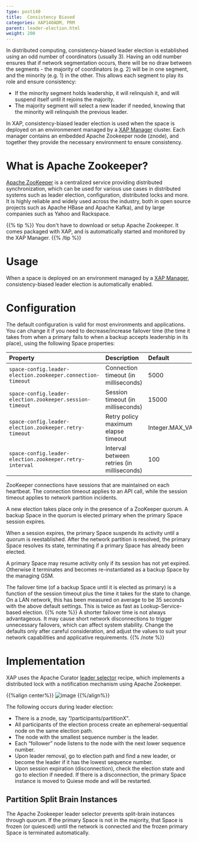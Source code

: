 ```yaml
---
type: post140
title:  Consistency Biased
categories: XAP140ADM, PRM
parent: leader-election.html
weight: 200
---
```


In distributed computing, consistency-biased leader election is established using an odd number of coordinators (usually 3). Having an odd number ensures that if network segmentation occurs, there will be no draw between the segments - the majority of coordinators (e.g. 2) will be in one segment, and the minority (e.g. 1) in the other. This allows each segment to play its role and ensure consistency:

* If the minority segment holds leadership, it will relinquish it, and will suspend itself until it rejoins the majority.
* The majority segment will select a new leader if needed, knowing that the minority will relinquish the previous leader.

In XAP, consistency-biased leader election is used when the space is deployed on an environmenent managed by a [XAP Manager](xap-manager.html) cluster. Each manager contains an embedded Apache Zookeeper node (znode), and together they provide the necessary environment to ensure consistency.

# What is Apache Zookeeper?

[Apache ZooKeeper](https://zookeeper.apache.org/) is a centralized service providing distributed synchronization, which can be used for various use cases in distributed systems such as leader election, configuration, distributed locks and more. It is highly reliable and widely used across the industry, both in open source projects such as Apache HBase and Apache Kafka), and by large companies such as Yahoo and Rackspace.

{{% tip %}} You don't have to download or setup Apache Zookeeper. It comes packaged with XAP, and is automatically started and monitored by the XAP Manager. {{% /tip %}}

# Usage

When a space is deployed on an environment managed by a [XAP Manager](xap-manager.html), consistency-biased leader election is automatically enabled.

# Configuration

The default configuration is valid for most environments and applications. You can change it if you need to decrease/increase failover time (the time it takes from when a primary fails to when a backup accepts leadership in its place), using the following Space properties:

| Property             | Description                                               | Default |
|:---------------------|:----------------------------------------------------------|:--------|
| `space-config.leader-election.zookeeper.connection-timeout` | Connection timeout (in milliseconds) | 5000 |
| `space-config.leader-election.zookeeper.session-timeout` | Session timeout (in milliseconds)    | 15000 |
| `space-config.leader-election.zookeeper.retry-timeout` | Retry policy maximum elapse timeout | Integer.MAX_VALUE |
| `space-config.leader-election.zookeeper.retry-interval` | Interval between retries (in milliseconds) | 100 |
ZooKeeper connections have sessions that are maintained on each heartbeat. The connection timeout applies to an API call, while the session timeout applies to network partition incidents.

A new election takes place only in the presence of a ZooKeeper quorum. A backup Space in the quorum is elected primary when the primary Space session expires.

When a session expires, the primary Space suspends its activity until a quorum is reestablished. After the network partition is resolved, the primary Space resolves its state, terminating if a primary Space has already been elected.

A primary Space may resume activity only if its session has not yet expired. Otherwise it terminates and becomes re-instantiated as a backup Space by the managing GSM.

The failover time (of a backup Space until it is elected as primary) is a function of the session timeout plus the time it takes for the state to change. On a LAN network, this has been measured on average to be 35 seconds with the above default settings. This is twice as fast as Lookup-Service-based election.
{{% note %}} A shorter failover time is not always advantageous. It may cause short network disconnections to trigger unnecessary failovers, which can affect system stability. Change the defaults only after careful consideration, and adjust the values to suit your network capabilities and applicative requirements. {{% /note %}}

# Implementation

XAP uses the Apache Curator [leader selector](http://curator.apache.org/curator-recipes/leader-election.html) recipe, which implements a distributed lock with a notification mechanism using Apache Zookeeper.

{{%align center%}}
![image](/attachment_files/zookeeper-based-leader-selector.png)
{{%/align%}}

The following occurs during leader election:

- There is a znode, say “/participants/partitionX".
- All participants of the election process create an ephemeral-sequential node on the same election path.
- The node with the smallest sequence number is the leader.
- Each “follower” node listens to the node with the next lower sequence number.
- Upon leader removal, go to election path and find a new leader, or become the leader if it has the lowest sequence number.
- Upon session expiration (disconnection), check the election state and go to election if needed. If there is a disconnection, the primary Space instance is moved to Quiese mode and will be restarted. 

## Partition Split Brain Instances

The Apache Zookeeper leader selector prevents split-brain instances through quorum. If the primary Space is not in the majority, that Space is frozen (or quiesced) until the network is connected and the frozen primary Space is terminated automatically.
